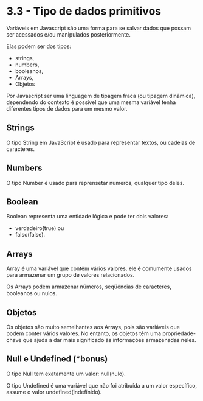 # 3.3 - Tipo de dados primitivos

Variáveis em Javascript são uma forma para se salvar dados que possam ser acessados e/ou manipulados posteriormente.

Elas podem ser dos tipos:

- strings,
- numbers,
- booleanos,
- Arrays,
- Objetos

Por Javascript ser uma linguagem de tipagem fraca (ou tipagem dinâmica), dependendo do contexto é possível que uma mesma variável tenha diferentes tipos de dados para um mesmo valor.

## Strings

O tipo String em JavaScript é usado para representar textos, ou cadeias de caracteres.

## Numbers

O tipo Number é usado para reprensetar numeros, qualquer tipo deles.

## Boolean

Boolean representa uma entidade lógica e pode ter dois valores:

- verdadeiro(true) ou
- falso(false).

## Arrays

Array é uma variável ​​que contêm vários valores. ele é comumente usados ​​para armazenar um grupo de valores relacionados.

Os Arrays podem armazenar números, seqüências de caracteres, booleanos ou nulos.

## Objetos

Os objetos são muito semelhantes aos Arrays, pois são variáveis ​​que podem conter vários valores.
No entanto, os objetos têm uma propriedade-chave que ajuda a dar mais significado às informações armazenadas neles.

## Null e Undefined (\*bonus)

O tipo Null tem exatamente um valor: null(nulo).

O tipo Undefined é uma variável que não foi atribuída a um valor específico, assume o valor undefined(indefinido).
